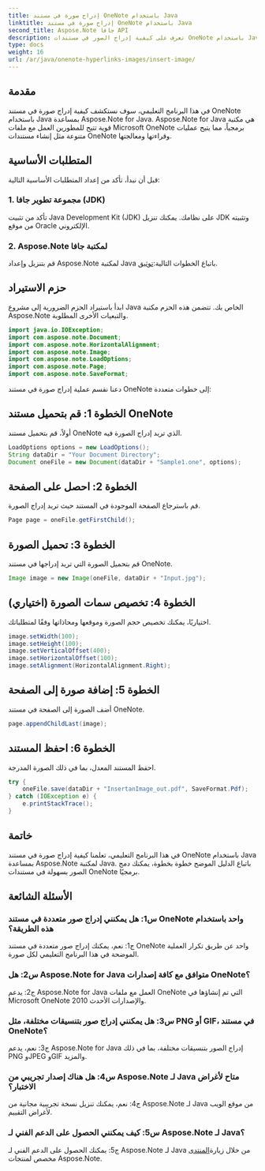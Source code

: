 ```yaml
---
title: إدراج صورة في مستند OneNote باستخدام Java
linktitle: إدراج صورة في مستند OneNote باستخدام Java
second_title: Aspose.Note جافا API
description: تعرف على كيفية إدراج الصور في مستندات OneNote باستخدام Java مع Aspose.Note لمكتبة Java. اتبع دليلنا خطوة بخطوة للتكامل السلس.
type: docs
weight: 16
url: /ar/java/onenote-hyperlinks-images/insert-image/
---
```

## مقدمة

في هذا البرنامج التعليمي، سوف نستكشف كيفية إدراج صورة في مستند OneNote باستخدام Java بمساعدة Aspose.Note for Java. Aspose.Note for Java هي مكتبة قوية تتيح للمطورين العمل مع ملفات Microsoft OneNote برمجياً، مما يتيح عمليات متنوعة مثل إنشاء مستندات OneNote وقراءتها ومعالجتها.

## المتطلبات الأساسية

قبل أن نبدأ، تأكد من إعداد المتطلبات الأساسية التالية:

### 1. مجموعة تطوير جافا (JDK)
تأكد من تثبيت Java Development Kit (JDK) على نظامك. يمكنك تنزيل JDK وتثبيته من موقع Oracle الإلكتروني.

### 2. Aspose.Note لمكتبة جافا
 قم بتنزيل وإعداد Aspose.Note لمكتبة Java باتباع الخطوات التالية:[توثيق](https://reference.aspose.com/note/java/).

## حزم الاستيراد

ابدأ باستيراد الحزم الضرورية إلى مشروع Java الخاص بك. تتضمن هذه الحزم مكتبة Aspose.Note والتبعيات الأخرى المطلوبة.

```java
import java.io.IOException;
import com.aspose.note.Document;
import com.aspose.note.HorizontalAlignment;
import com.aspose.note.Image;
import com.aspose.note.LoadOptions;
import com.aspose.note.Page;
import com.aspose.note.SaveFormat;
```

دعنا نقسم عملية إدراج صورة في مستند OneNote إلى خطوات متعددة:

## الخطوة 1: قم بتحميل مستند OneNote

أولاً، قم بتحميل مستند OneNote الذي تريد إدراج الصورة فيه.

```java
LoadOptions options = new LoadOptions();
String dataDir = "Your Document Directory";
Document oneFile = new Document(dataDir + "Sample1.one", options);
```

## الخطوة 2: احصل على الصفحة

قم باسترجاع الصفحة الموجودة في المستند حيث تريد إدراج الصورة.

```java
Page page = oneFile.getFirstChild();
```

## الخطوة 3: تحميل الصورة

قم بتحميل الصورة التي تريد إدراجها في مستند OneNote.

```java
Image image = new Image(oneFile, dataDir + "Input.jpg");
```

## الخطوة 4: تخصيص سمات الصورة (اختياري)

اختياريًا، يمكنك تخصيص حجم الصورة وموقعها ومحاذاتها وفقًا لمتطلباتك.

```java
image.setWidth(100);
image.setHeight(100);
image.setVerticalOffset(400);
image.setHorizontalOffset(100);
image.setAlignment(HorizontalAlignment.Right);
```

## الخطوة 5: إضافة صورة إلى الصفحة

أضف الصورة إلى الصفحة في مستند OneNote.

```java
page.appendChildLast(image);
```

## الخطوة 6: احفظ المستند

احفظ المستند المعدل، بما في ذلك الصورة المدرجة.

```java
try {
    oneFile.save(dataDir + "InsertanImage_out.pdf", SaveFormat.Pdf);
} catch (IOException e) {
    e.printStackTrace();
}
```

## خاتمة

في هذا البرنامج التعليمي، تعلمنا كيفية إدراج صورة في مستند OneNote باستخدام Java بمساعدة Aspose.Note لمكتبة Java. باتباع الدليل الموضح خطوة بخطوة، يمكنك دمج الصور بسهولة في مستندات OneNote برمجيًا.

## الأسئلة الشائعة

### س1: هل يمكنني إدراج صور متعددة في مستند OneNote واحد باستخدام هذه الطريقة؟

ج1: نعم، يمكنك إدراج صور متعددة في مستند OneNote واحد عن طريق تكرار العملية الموضحة في هذا البرنامج التعليمي لكل صورة.

### س2: هل Aspose.Note for Java متوافق مع كافة إصدارات OneNote؟

ج2: يدعم Aspose.Note for Java العمل مع ملفات OneNote التي تم إنشاؤها في Microsoft OneNote 2010 والإصدارات الأحدث.

### س3: هل يمكنني إدراج صور بتنسيقات مختلفة، مثل PNG أو GIF، في مستند OneNote؟

ج3: نعم، يدعم Aspose.Note for Java إدراج الصور بتنسيقات مختلفة، بما في ذلك PNG وJPEG وGIF والمزيد.

### س4: هل هناك إصدار تجريبي من Aspose.Note لـ Java متاح لأغراض الاختبار؟

ج4: نعم، يمكنك تنزيل نسخة تجريبية مجانية من Aspose.Note لـ Java من موقع الويب لأغراض التقييم.

### س5: كيف يمكنني الحصول على الدعم الفني لـ Aspose.Note لـ Java؟

 ج5: يمكنك الحصول على الدعم الفني لـ Aspose.Note لـ Java من خلال زيارة[المنتدى](https://forum.aspose.com/c/note/28) مخصص لمنتجات Aspose.Note.